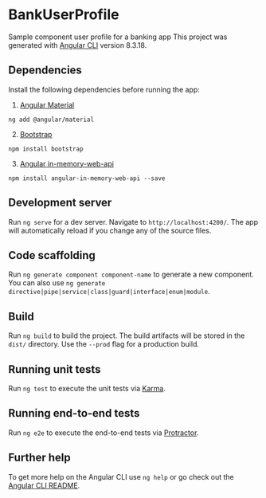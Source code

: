 # BankUserProfile
Sample component user profile for a banking app
This project was generated with [Angular CLI](https://github.com/angular/angular-cli) version 8.3.18.

## Dependencies
Install the following dependencies before running the app: 
1. [Angular Material](https://material.angular.io/)
```
ng add @angular/material
```
2. [Bootstrap](https://getbootstrap.com/)
```
npm install bootstrap
```
3. [Angular in-memory-web-api](https://github.com/angular/in-memory-web-api)
```
npm install angular-in-memory-web-api --save
```

## Development server

Run `ng serve` for a dev server. Navigate to `http://localhost:4200/`. The app will automatically reload if you change any of the source files.

## Code scaffolding

Run `ng generate component component-name` to generate a new component. You can also use `ng generate directive|pipe|service|class|guard|interface|enum|module`.

## Build

Run `ng build` to build the project. The build artifacts will be stored in the `dist/` directory. Use the `--prod` flag for a production build.

## Running unit tests

Run `ng test` to execute the unit tests via [Karma](https://karma-runner.github.io).

## Running end-to-end tests

Run `ng e2e` to execute the end-to-end tests via [Protractor](http://www.protractortest.org/).

## Further help

To get more help on the Angular CLI use `ng help` or go check out the [Angular CLI README](https://github.com/angular/angular-cli/blob/master/README.md).
